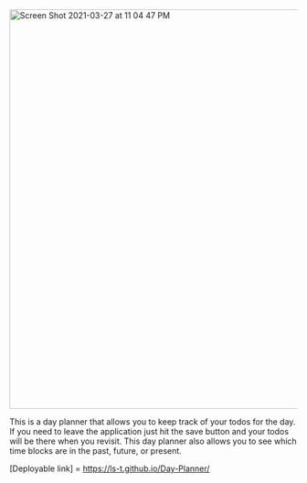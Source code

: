 
<img width="700" alt="Screen Shot 2021-03-27 at 11 04 47 PM" src="https://user-images.githubusercontent.com/79895233/112741157-dfcf6a00-8f50-11eb-9441-0a8b3d8a238b.png">


This is a day planner that allows you to keep track of your todos for the day. If you need to leave the application just hit the save button and your todos will be there when you revisit. This day planner also allows you to see which time blocks are in the past, future, or present.

[Deployable link] = https://ls-t.github.io/Day-Planner/
